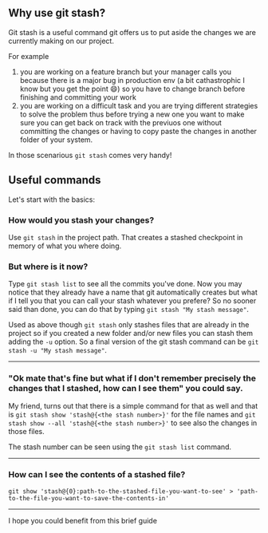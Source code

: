 ## Why use git stash?

Git stash is a useful command git offers us to put aside the changes we are currently making on our project.

For example 
1. you are working on a feature branch but your manager calls you because there is a major bug in production env (a bit cathastrophic I know but you get the point :smile:) so you have to change branch before finishing and committing your work
2. you are working on a difficult task and you are trying different strategies to solve the problem thus before trying a new one you want to make sure you can get back on track with the previuos one without committing the changes or having to copy paste the changes in another folder of your system.

In those scenarious `git stash` comes very handy!

## Useful commands

Let's start with the basics: 

### How would you stash your changes?
Use `git stash` in the project path.
That creates a stashed checkpoint in memory of what you where doing.

### But where is it now?

Type `git stash list` to see all the commits you've done. Now you may notice that they already have a name that git automatically creates but what if I tell you that you can call your stash whatever you prefere? So no sooner said than done, you can do that by typing 	`git stash "My stash message"`. 

Used as above though `git stash` only stashes files that are already in the project so if you created a new folder and/or new files you can stash them adding the `-u` option. So a final version of the git stash command can be `git stash -u "My stash message"`.

---

### "Ok mate that's fine but what if I don't remember precisely the changes that I stashed, how can I see them" you could say.

My friend, turns out that there is a simple command for that as well and that is `git stash show 'stash@{<the stash number>}'` for the file names and `git stash show --all 'stash@{<the stash number>}'` to see also the changes in those files. 

The stash number can be seen using the `git stash list` command.

---

### How can I see the contents of a stashed file?

`git show 'stash@{0}:path-to-the-stashed-file-you-want-to-see' > 'path-to-the-file-you-want-to-save-the-contents-in'`

---

I hope you could benefit from this brief guide
